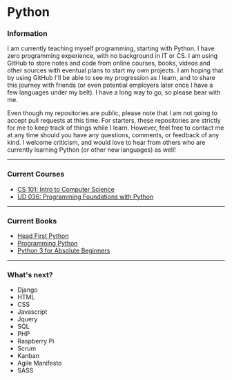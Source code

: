 # Python


### Information

I am currently teaching myself programming, starting with Python. I have zero
programming experience, with no background in IT or CS. I am using GitHub to store 
notes and code from online courses, books, videos and other sources with eventual 
plans to start my own projects. I am hoping that by using GitHub I'll be able to see 
my progression as I learn, and to share this journey with friends (or even potential
employers later once I have a few languages under my belt). I have a long way to go, 
so please bear with me. 

Even though my repositories are public, please note that I am not going to accept
pull requests at this time. For starters, these repositories are strictly for me
to keep track of things while I learn. However, feel free to contact me at any time 
should you have any questions, comments, or feedback of any kind. I welcome criticism, 
and would love to hear from others who are currently learning Python (or other new 
languages) as well!

---

### Current Courses
* [CS 101: Intro to Computer Science](https://www.udacity.com/course/viewer#!/c-cs101)
* [UD 036: Programming Foundations with Python](https://www.udacity.com/course/viewer#!/c-ud036)

---

### Current Books
* [Head First Python](http://www.amazon.com/Head-First-Python-Paul-Barry/dp/1449382673)
* [Programming Python](http://www.amazon.com/Programming-Python-Mark-Lutz/dp/0596158106)
* [Python 3 for Absolute Beginners](http://www.amazon.com/Python-Absolute-Beginners-Experts-Source/dp/1430216328)

---

### What's next?
* Django
* HTML
* CSS
* Javascript
* Jquery
* SQL
* PHP
* Raspberry Pi
* Scrum
* Kanban
* Agile Manifesto
* SASS
